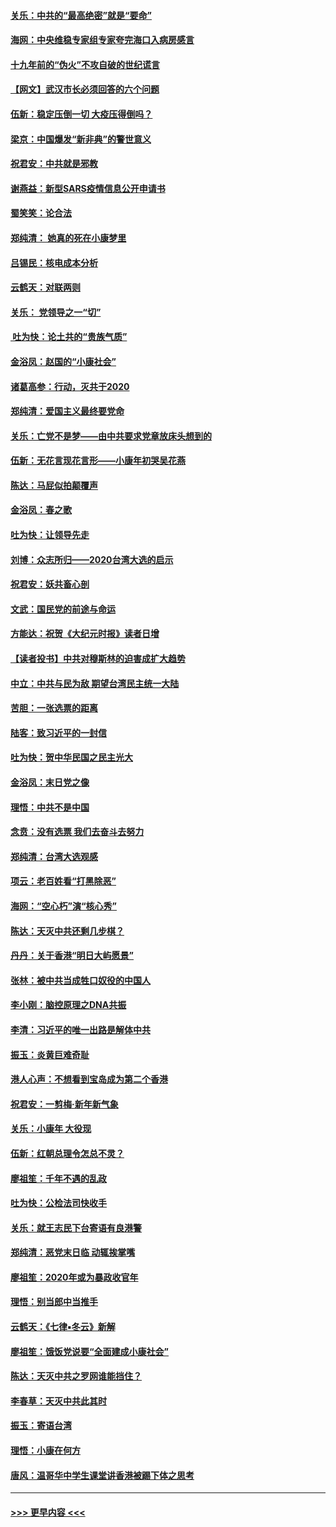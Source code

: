 #### [关乐：中共的“最高绝密”就是“要命”](../pages/nsc993/n11816946.md?t=01240831) 
#### [海网：中央维稳专家组专家夸完海口入病房感言](../pages/nsc993/n11815138.md?t=01240831) 
#### [十九年前的“伪火”不攻自破的世纪谎言](../pages/nsc993/n11813238.md?t=01240831) 
#### [【网文】武汉市长必须回答的六个问题](../pages/nsc993/n11813848.md?t=01240831) 
#### [伍新：稳定压倒一切 大疫压得倒吗？](../pages/nsc993/n11812634.md?t=01240831) 
#### [梁京：中国爆发“新非典”的警世意义](../pages/nsc993/n11812554.md?t=01240831) 
#### [祝君安：中共就是邪教](../pages/nsc993/n11812431.md?t=01240831) 
#### [谢燕益：新型SARS疫情信息公开申请书](../pages/nsc993/n11808840.md?t=01240831) 
#### [蜀笑笑：论合法](../pages/nsc993/n11808064.md?t=01240831) 
#### [郑纯清： 她真的死在小康梦里](../pages/nsc993/n11806623.md?t=01240831) 
#### [吕锡民：核电成本分析](../pages/nsc993/n11806284.md?t=01240831) 
#### [云鹤天：对联两则](../pages/nsc993/n11805957.md?t=01240831) 
#### [关乐： 党领导之一“切”](../pages/nsc993/n11804505.md?t=01240831) 
#### [ 吐为快：论土共的“贵族气质”](../pages/nsc993/n11804490.md?t=01240831) 
#### [金浴凤：赵国的“小康社会”](../pages/nsc993/n11804452.md?t=01240831) 
#### [诸葛高参：行动，灭共于2020](../pages/nsc993/n11804120.md?t=01240831) 
#### [郑纯清：爱国主义最终要党命](../pages/nsc993/n11802197.md?t=01240831) 
#### [关乐：亡党不是梦——由中共要求党章放床头想到的](../pages/nsc993/n11802156.md?t=01240831) 
#### [伍新：无花言现花言形——小康年初哭吴花燕](../pages/nsc993/n11800044.md?t=01240831) 
#### [陈达：马屁似拍颠覆声](../pages/nsc993/n11800010.md?t=01240831) 
#### [金浴凤：春之歌](../pages/nsc993/n11797687.md?t=01240831) 
#### [吐为快：让领导先走](../pages/nsc993/n11797512.md?t=01240831) 
#### [刘博：众志所归——2020台湾大选的启示](../pages/nsc993/n11796878.md?t=01240831) 
#### [祝君安：妖共畜心剖](../pages/nsc993/n11794273.md?t=01240831) 
#### [文武：国民党的前途与命运](../pages/nsc993/n11794198.md?t=01240831) 
#### [方能达：祝贺《大纪元时报》读者日增](../pages/nsc993/n11793807.md?t=01240831) 
#### [【读者投书】中共对穆斯林的迫害成扩大趋势](../pages/nsc993/n11791371.md?t=01240831) 
#### [中立：中共与民为敌 期望台湾民主统一大陆](../pages/nsc993/n11790392.md?t=01240831) 
#### [苦胆：一张选票的距离](../pages/nsc993/n11788914.md?t=01240831) 
#### [陆客：致习近平的一封信](../pages/nsc993/n11788867.md?t=01240831) 
#### [吐为快：贺中华民国之民主光大](../pages/nsc993/n11788618.md?t=01240831) 
#### [金浴凤：末日党之像](../pages/nsc993/n11787475.md?t=01240831) 
#### [理悟：中共不是中国](../pages/nsc993/n11787463.md?t=01240831) 
#### [念贲：没有选票  我们去奋斗去努力](../pages/nsc993/n11787398.md?t=01240831) 
#### [郑纯清：台湾大选观感](../pages/nsc993/n11786210.md?t=01240831) 
#### [项云：老百姓看“打黑除恶”](../pages/nsc993/n11785398.md?t=01240831) 
#### [海网：“空心朽”演“核心秀”](../pages/nsc993/n11783874.md?t=01240831) 
#### [陈达：天灭中共还剩几步棋？](../pages/nsc993/n11783719.md?t=01240831) 
#### [丹丹：关于香港“明日大屿愿景”](../pages/nsc993/n11783273.md?t=01240831) 
#### [张林：被中共当成牲口奴役的中国人](../pages/nsc993/n11782397.md?t=01240831) 
#### [李小刚：脑控原理之DNA共振](../pages/nsc993/n11780962.md?t=01240831) 
#### [李清：习近平的唯一出路是解体中共](../pages/nsc993/n11780866.md?t=01240831) 
#### [振玉：炎黄巨难奇耻](../pages/nsc993/n11779632.md?t=01240831) 
#### [港人心声：不想看到宝岛成为第二个香港](../pages/nsc993/n11778817.md?t=01240831) 
#### [祝君安：一剪梅‧新年新气象](../pages/nsc993/n11776340.md?t=01240831) 
#### [关乐：小康年 大役现](../pages/nsc993/n11774213.md?t=01240831) 
#### [伍新：红朝总理令怎总不灵？](../pages/nsc993/n11770813.md?t=01240831) 
#### [廖祖笙：千年不遇的乱政](../pages/nsc993/n11770373.md?t=01240831) 
#### [吐为快：公检法司快收手](../pages/nsc993/n11770359.md?t=01240831) 
#### [关乐：就王志民下台寄语有良港警](../pages/nsc993/n11769903.md?t=01240831) 
#### [郑纯清：恶党末日临 动辄挨掌嘴](../pages/nsc993/n11769356.md?t=01240831) 
#### [廖祖笙：2020年或为暴政收官年](../pages/nsc993/n11768216.md?t=01240831) 
#### [理悟：别当郎中当推手](../pages/nsc993/n11768243.md?t=01240831) 
#### [云鹤天：《七律▪冬云》新解](../pages/nsc993/n11768204.md?t=01240831) 
#### [廖祖笙：饿饭党说要“全面建成小康社会”](../pages/nsc993/n11767482.md?t=01240831) 
#### [陈达：天灭中共之罗网谁能挡住？](../pages/nsc993/n11767465.md?t=01240831) 
#### [李春草：天灭中共此其时](../pages/nsc993/n11767452.md?t=01240831) 
#### [振玉：寄语台湾](../pages/nsc993/n11767432.md?t=01240831) 
#### [理悟：小康在何方](../pages/nsc993/n11767394.md?t=01240831) 
#### [唐风：温哥华中学生课堂讲香港被踢下体之思考](../pages/nsc993/n11766848.md?t=01240831) 

----
#### [ >>> 更早内容 <<< ](../indexes/nsc993-earlier.md)

